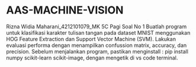 # AAS-MACHINE-VISION
Rizna Widia Maharani_4212101079_MK 5C Pagi
Soal No 1
Buatlah program untuk klasifikasi karakter tulisan tangan pada dataset MNIST menggunakan HOG Feature Extraction dan Support Vector Machine (SVM). Lakukan evaluasi performa dengan menampilkan confussion matrix, accuracy, dan precision.
Sebelum menjalankan program, pastikan menginstall : pip install numpy scikit-learn scikit-image, dengan mengetik di vs code terminal.
